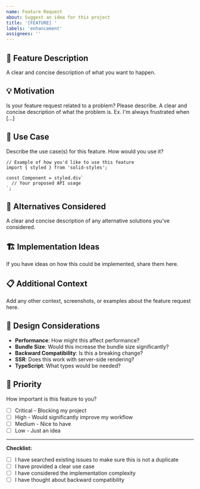 ```yaml
---
name: Feature Request
about: Suggest an idea for this project
title: '[FEATURE] '
labels: 'enhancement'
assignees: ''
---
```


## 🚀 Feature Description
A clear and concise description of what you want to happen.

## 💡 Motivation
Is your feature request related to a problem? Please describe.
A clear and concise description of what the problem is. Ex. I'm always frustrated when [...]

## 🎯 Use Case
Describe the use case(s) for this feature. How would you use it?

```tsx
// Example of how you'd like to use this feature
import { styled } from 'solid-styles';

const Component = styled.div`
  // Your proposed API usage
`;
```

## 🔄 Alternatives Considered
A clear and concise description of any alternative solutions you've considered.

## 🏗️ Implementation Ideas
If you have ideas on how this could be implemented, share them here.

## 📋 Additional Context
Add any other context, screenshots, or examples about the feature request here.

## 🎨 Design Considerations
- **Performance**: How might this affect performance?
- **Bundle Size**: Would this increase the bundle size significantly?
- **Backward Compatibility**: Is this a breaking change?
- **SSR**: Does this work with server-side rendering?
- **TypeScript**: What types would be needed?

## 🌟 Priority
How important is this feature to you?
- [ ] Critical - Blocking my project
- [ ] High - Would significantly improve my workflow
- [ ] Medium - Nice to have
- [ ] Low - Just an idea

---

**Checklist:**
- [ ] I have searched existing issues to make sure this is not a duplicate
- [ ] I have provided a clear use case
- [ ] I have considered the implementation complexity
- [ ] I have thought about backward compatibility
